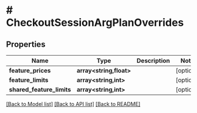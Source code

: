 # # CheckoutSessionArgPlanOverrides

## Properties

Name | Type | Description | Notes
------------ | ------------- | ------------- | -------------
**feature_prices** | **array<string,float>** |  | [optional]
**feature_limits** | **array<string,int>** |  | [optional]
**shared_feature_limits** | **array<string,int>** |  | [optional]

[[Back to Model list]](../../README.md#models) [[Back to API list]](../../README.md#endpoints) [[Back to README]](../../README.md)
